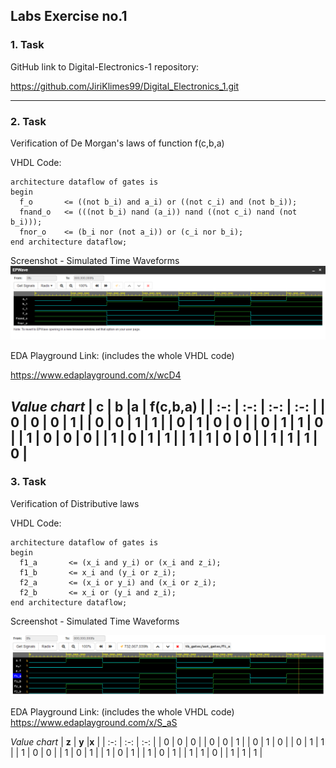 ## Labs Exercise no.1


### 1. Task
GitHub link to Digital-Electronics-1 repository:

https://github.com/JiriKlimes99/Digital_Electronics_1.git

--------------------------------------

### 2. Task
Verification of De Morgan's laws of function f(c,b,a)

VHDL Code:

    architecture dataflow of gates is
    begin
      f_o       <= ((not b_i) and a_i) or ((not c_i) and (not b_i));
      fnand_o   <= (((not b_i) nand (a_i)) nand ((not c_i) nand (not b_i)));
      fnor_o    <= (b_i nor (not a_i)) or (c_i nor b_i);
    end architecture dataflow;


Screenshot - Simulated Time Waveforms
![Alt text](https://github.com/JiriKlimes99/Digital_Electronics_1/blob/main/Labs/01-gates/Time%20Waveforms%20Screenshot.PNG?raw=true "Optional Title")


EDA Playground Link:
(includes the whole VHDL code)

https://www.edaplayground.com/x/wcD4


_Value chart_
| **c** | **b** |**a** | **f(c,b,a)** |
| :-: | :-: | :-: | :-: |
| 0 | 0 | 0 | 1 |
| 0 | 0 | 1 | 1 |
| 0 | 1 | 0 | 0 |
| 0 | 1 | 1 | 0 |
| 1 | 0 | 0 | 0 |
| 1 | 0 | 1 | 1 |
| 1 | 1 | 0 | 0 |
| 1 | 1 | 1 | 0 |
--------------------------------------

### 3. Task
Verification of Distributive laws

VHDL Code:

    architecture dataflow of gates is
    begin
      f1_a       <= (x_i and y_i) or (x_i and z_i);
      f1_b       <= x_i and (y_i or z_i);
      f2_a       <= (x_i or y_i) and (x_i or z_i);
      f2_b       <= x_i or (y_i and z_i);
    end architecture dataflow;

Screenshot - Simulated Time Waveforms


![Alt text](https://github.com/JiriKlimes99/Digital_Electronics_1/blob/main/Labs/01-gates/Task%203%20-%20Time%20Waveforms%20Screenshot%20.PNG?raw=true "Optional Title")


EDA Playground Link:
(includes the whole VHDL code)
https://www.edaplayground.com/x/S_aS


_Value chart_
| **z** | **y** |**x** |
| :-: | :-: | :-: |
| 0 | 0 | 0 |
| 0 | 0 | 1 |
| 0 | 1 | 0 |
| 0 | 1 | 1 |
| 1 | 0 | 0 |
| 1 | 0 | 1 |
| 1 | 0 | 1 |
| 1 | 0 | 1 |
| 1 | 1 | 0 | 
| 1 | 1 | 1 |
